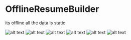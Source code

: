 # OfflineResumeBuilder
its offline all the data is static 

![alt text](screenshot/1.png) ![alt text](screenshot/2.png) ![alt text](screenshot/3.png) ![alt text](screenshot/4.png) ![alt text](screenshot/5.png) ![alt text](screenshot/6.png) 
